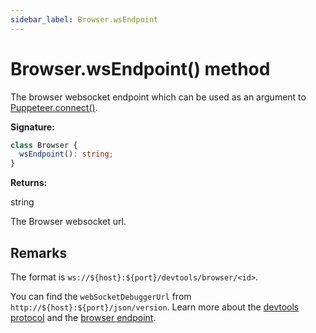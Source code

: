 ```yaml
---
sidebar_label: Browser.wsEndpoint
---
```


# Browser.wsEndpoint() method

The browser websocket endpoint which can be used as an argument to
[Puppeteer.connect()](./puppeteer.puppeteer.connect.md).

**Signature:**

```typescript
class Browser {
  wsEndpoint(): string;
}
```

**Returns:**

string

The Browser websocket url.

## Remarks

The format is `ws://${host}:${port}/devtools/browser/<id>`.

You can find the `webSocketDebuggerUrl` from
`http://${host}:${port}/json/version`. Learn more about the
[devtools protocol](https://chromedevtools.github.io/devtools-protocol) and the
[browser endpoint](https://chromedevtools.github.io/devtools-protocol/#how-do-i-access-the-browser-target).
